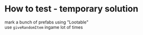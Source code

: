 # How to test - temporary solution  
mark a bunch of prefabs using "Lootable"  
use `giveRandomItem` ingame lot of times  
